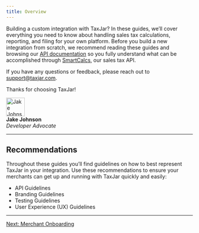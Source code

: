 ```yaml
---
title: Overview
---
```


Building a custom integration with TaxJar? In these guides, we’ll cover everything you need to know about handling sales tax calculations, reporting, and filing for your own platform. Before you build a new integration from scratch, we recommend reading these guides and browsing our [API documentation](/api/reference/) so you fully understand what can be accomplished through [SmartCalcs](https://www.taxjar.com/smartcalcs/), our sales tax API.

If you have any questions or feedback, please reach out to [support@taxjar.com](mailto:support@taxjar.com).

Thanks for choosing TaxJar!

<div class="flexbox author">
  <div class="flexbox-col">
    <img src="/images/guides/authors/jake.png" width="50" alt="Jake Johnson">
  </div>
  <div class="flexbox-col">
    <b>Jake Johnson</b><br>
    <em>Developer Advocate</em>
  </div>
</div>

---

## Recommendations

Throughout these guides you’ll find guidelines on how to best represent TaxJar in your integration. Use these recommendations to ensure your merchants can get up and running with TaxJar quickly and easily:

* API Guidelines
* Branding Guidelines
* Testing Guidelines
* User Experience (UX) Guidelines

---

<a href="/integrations/onboarding/" class="btn">Next: Merchant Onboarding</a>
